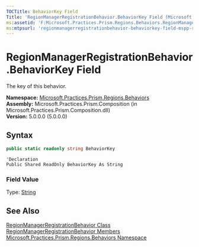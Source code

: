 ```yaml
---
TOCTitle: BehaviorKey Field
Title: 'RegionManagerRegistrationBehavior.BehaviorKey Field (Microsoft.Practices.Prism.Regions.Behaviors)'
ms:assetid: 'F:Microsoft.Practices.Prism.Regions.Behaviors.RegionManagerRegistrationBehavior.BehaviorKey'
ms:mtpsurl: 'regionmanagerregistrationbehavior-behaviorkey-field-mspp-regions-behaviors.md'
---
```


# RegionManagerRegistrationBehavior.BehaviorKey Field

The key of this behavior.

**Namespace:** [Microsoft.Practices.Prism.Regions.Behaviors](/patterns-practices/reference/mspp-regions-behaviors-namespace)  
**Assembly:** Microsoft.Practices.Prism.Composition (in Microsoft.Practices.Prism.Composition.dll)  
**Version:** 5.0.0.0 (5.0.0.0)

## Syntax

```C#
public static readonly string BehaviorKey
```
```VB
'Declaration
Public Shared ReadOnly BehaviorKey As String
```

### Field Value

Type: [String](http://msdn.microsoft.com/en-us/library/s1wwdcbf)

## See Also

[RegionManagerRegistrationBehavior Class](/patterns-practices/reference/regionmanagerregistrationbehavior-class-mspp-regions-behaviors)  
[RegionManagerRegistrationBehavior Members](/patterns-practices/reference/regionmanagerregistrationbehavior-members-mspp-regions-behaviors)  
[Microsoft.Practices.Prism.Regions.Behaviors Namespace](/patterns-practices/reference/mspp-regions-behaviors-namespace)